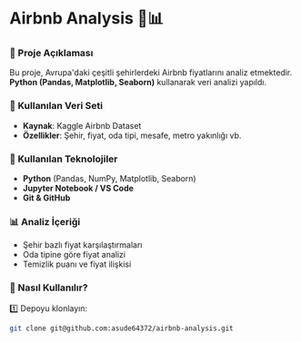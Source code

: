 
# Airbnb Analysis 🏡📊  

### 📌 Proje Açıklaması  
Bu proje, Avrupa'daki çeşitli şehirlerdeki Airbnb fiyatlarını analiz etmektedir. **Python (Pandas, Matplotlib, Seaborn)** kullanarak veri analizi yapıldı.  

### 📂 Kullanılan Veri Seti  
- **Kaynak**: Kaggle Airbnb Dataset  
- **Özellikler**: Şehir, fiyat, oda tipi, mesafe, metro yakınlığı vb.  

### 🚀 Kullanılan Teknolojiler  
- **Python** (Pandas, NumPy, Matplotlib, Seaborn)  
- **Jupyter Notebook / VS Code**  
- **Git & GitHub**  

### 📊 Analiz İçeriği  
- Şehir bazlı fiyat karşılaştırmaları  
- Oda tipine göre fiyat analizi  
- Temizlik puanı ve fiyat ilişkisi  

### 📎 Nasıl Kullanılır?  
1️⃣ Depoyu klonlayın:  
```bash
git clone git@github.com:asude64372/airbnb-analysis.git

